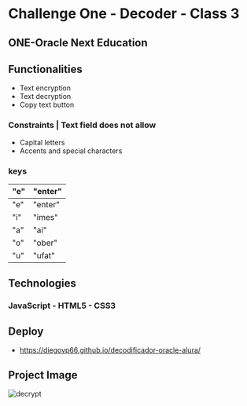 # Challenge One - Decoder - Class 3

## ONE-Oracle Next Education

## Functionalities

- Text encryption
- Text decryption
- Copy text button

### Constraints | Text field does not allow

- Capital letters
- Accents and special characters

### keys

| "e" | "enter" |
| --- | ------- |
| "e" | "enter" |
| "i" | "imes"  |
| "a" | "ai"    |
| "o" | "ober"  |
| "u" | "ufat"  |

## Technologies

### JavaScript - HTML5 - CSS3

## Deploy

- https://diegovp66.github.io/decodificador-oracle-alura/

## Project Image

![decrypt](https://user-images.githubusercontent.com/84286836/183308799-a9e1ba9d-17bc-4960-babc-be73dae7c496.png)

